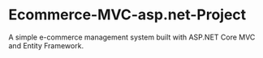 # Ecommerce-MVC-asp.net-Project
A simple e-commerce management system built with ASP.NET Core MVC and Entity Framework.
